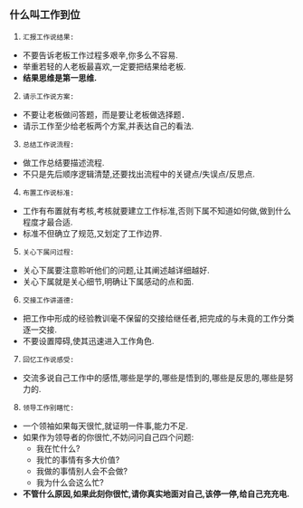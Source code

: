 ## `什么叫工作到位`

1. `汇报工作说结果:`
  + 不要告诉老板工作过程多艰辛,你多么不容易.
  + 举重若轻的人老板最喜欢,一定要把结果给老板.
  + **结果思维是第一思维.**
  
  
  
2. `请示工作说方案:`
  + 不要让老板做问答题，而是要让老板做选择题．
  + 请示工作至少给老板两个方案,并表达自己的看法.
  
  
  
3. `总结工作说流程:`
  + 做工作总结要描述流程.
  + 不只是先后顺序逻辑清楚,还要找出流程中的关键点/失误点/反思点.
  
  
  
4. `布置工作说标准:`
  + 工作有布置就有考核,考核就要建立工作标准,否则下属不知道如何做,做到什么程度才最合适.
  + 标准不但确立了规范,又划定了工作边界.
  
  
  
5. `关心下属问过程:`
  + 关心下属要注意聆听他们的问题,让其阐述越详细越好.
  + 关心下属就是关心细节,明确让下属感动的点和面.
  
  
  
6. `交接工作讲道德:`
  + 把工作中形成的经验教训毫不保留的交接给继任者,把完成的与未竟的工作分类逐一交接.
  + 不要设置障碍,使其迅速进入工作角色.
  

  
7. `回忆工作说感受:`
  + 交流多说自己工作中的感悟,哪些是学的,哪些是悟到的,哪些是反思的,哪些是努力的.
  
  

8. `领导工作别瞎忙:`
  + 一个领袖如果每天很忙,就证明一件事,能力不足.
  + 如果作为领导者的你很忙,不妨问问自己四个问题:
    + 我在忙什么?
    + 我忙的事情有多大价值?
    + 我做的事情别人会不会做?
    + 我为什么会这么忙?
  + **不管什么原因,如果此刻你很忙,请你真实地面对自己,该停一停,给自己充充电.** 